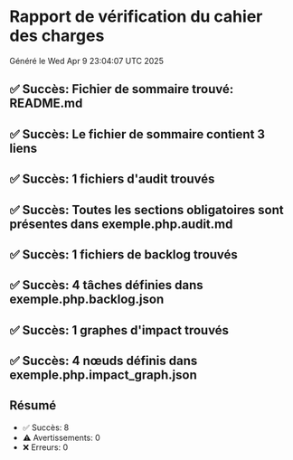# Rapport de vérification du cahier des charges

Généré le Wed Apr  9 23:04:07 UTC 2025

## ✅ Succès: Fichier de sommaire trouvé: README.md

## ✅ Succès: Le fichier de sommaire contient 3 liens

## ✅ Succès: 1 fichiers d'audit trouvés

## ✅ Succès: Toutes les sections obligatoires sont présentes dans exemple.php.audit.md

## ✅ Succès: 1 fichiers de backlog trouvés

## ✅ Succès: 4 tâches définies dans exemple.php.backlog.json

## ✅ Succès: 1 graphes d'impact trouvés

## ✅ Succès: 4 nœuds définis dans exemple.php.impact_graph.json

## Résumé

- ✅ Succès: 8
- ⚠️ Avertissements: 0
- ❌ Erreurs: 0

